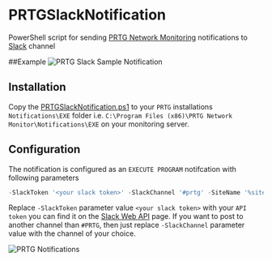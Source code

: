 # PRTGSlackNotification
PowerShell script for sending [PRTG Network Monitoring](http://www.paessler.com/prtg) notifications to [Slack](https://slack.com/) channel

##Example
![PRTG Slack Sample Notification](https://raw.githubusercontent.com/WCOMAB/PRTGSlackNotification/master/images/prtgslacksamplenotification.jpg)

## Installation
Copy the [PRTGSlackNotification.ps1](https://github.com/WCOMAB/PRTGSlackNotification/blob/master/PRTGSlackNotification.ps1) to your `PRTG` installations `Notifications\EXE` folder i.e. `C:\Program Files (x86)\PRTG Network Monitor\Notifications\EXE` on your monitoring server.

## Configuration
The notification is configured as an `EXECUTE PROGRAM` notifcation with following parameters 
```powershell
-SlackToken '<your slack token>' -SlackChannel '#prtg' -SiteName '%sitename' -Device '%device' -Name '%name' -Status '%status' -Down '%down' -DateTime '%datetime' -LinkDevice '%linkdevice' -Message '%message'
```
Replace `-SlackToken` parameter value `<your slack token>` with your `API token` you can find it on the [Slack Web API](https://api.slack.com/web) page.
If you want to post to another channel than `#PRTG`, then just replace `-SlackChannel` parameter value with the channel of your choice.

![PRTG Notifications](https://raw.githubusercontent.com/WCOMAB/PRTGSlackNotification/master/images/prtgslacknotificationsettings.png)
